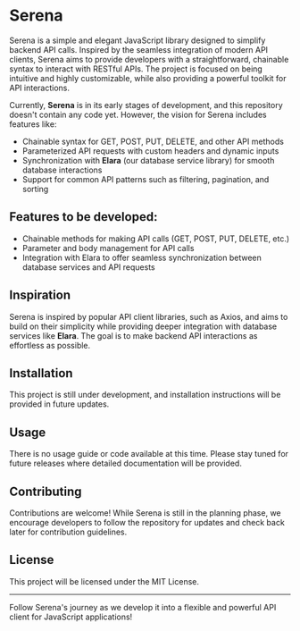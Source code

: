 # Serena

Serena is a simple and elegant JavaScript library designed to simplify backend API calls. Inspired by the seamless integration of modern API clients, Serena aims to provide developers with a straightforward, chainable syntax to interact with RESTful APIs. The project is focused on being intuitive and highly customizable, while also providing a powerful toolkit for API interactions.

Currently, **Serena** is in its early stages of development, and this repository doesn't contain any code yet. However, the vision for Serena includes features like:

- Chainable syntax for GET, POST, PUT, DELETE, and other API methods
- Parameterized API requests with custom headers and dynamic inputs
- Synchronization with **Elara** (our database service library) for smooth database interactions
- Support for common API patterns such as filtering, pagination, and sorting

## Features to be developed:
- Chainable methods for making API calls (GET, POST, PUT, DELETE, etc.)
- Parameter and body management for API calls
- Integration with Elara to offer seamless synchronization between database services and API requests

## Inspiration
Serena is inspired by popular API client libraries, such as Axios, and aims to build on their simplicity while providing deeper integration with database services like **Elara**. The goal is to make backend API interactions as effortless as possible.

## Installation
This project is still under development, and installation instructions will be provided in future updates.

## Usage
There is no usage guide or code available at this time. Please stay tuned for future releases where detailed documentation will be provided.

## Contributing
Contributions are welcome! While Serena is still in the planning phase, we encourage developers to follow the repository for updates and check back later for contribution guidelines.

## License
This project will be licensed under the MIT License.

---

Follow Serena's journey as we develop it into a flexible and powerful API client for JavaScript applications!
